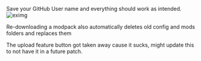 Save your GitHub User name and everything should work as intended.
![eximg](https://github.com/user-attachments/assets/6b96d009-8f24-4b01-bbb2-d5ac654f7b33)

Re-downloading a modpack also automatically deletes old config and mods folders and replaces them

The upload feature button got taken away cause it sucks, might update this to not have it in a future patch.
